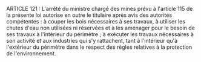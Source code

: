 ARTICLE 121 : L'arrêté du ministre chargé des mines prévu à
l'article 115 de la présente loi autorise en outre le titulaire après
avis des autorités compétentes :
à couper les bois nécessaires à ses travaux, à utiliser les chutes
d'eau non utilisées ni réservées et à les aménager pour le besoin de
ses travaux à l'intérieur du périmètre ;
à exécuter les travaux nécessaires à son activité et aux industries
qui s'y rattachent, tant à l'intérieur qu'à l'extérieur du périmètre
dans le respect des règles relatives à la protection de
l'environnement.